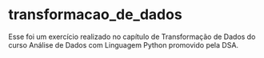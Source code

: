 # transformacao_de_dados
Esse foi um exercício realizado no capítulo de Transformação de Dados do curso Análise de Dados com Linguagem Python promovido pela DSA.
